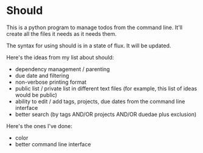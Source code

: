 Should
======

This is a python program to manage todos from the command line. It'll
create all the files it needs as it needs them.

The syntax for using should is in a state of flux. It will be updated.

Here's the ideas from my list about should:

 - dependency management / parenting
 - due date and filtering
 - non-verbose printing format
 - public list / private list in different text files (for example, this
   list of ideas would be public)
 - ability to edit / add tags, projects, due dates from the command line
   interface
 - better search (by tags AND/OR projects AND/OR duedae plus exclusion)

Here's the ones I've done:

 - color
 - better command line interface
